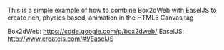 This is a simple example of how to combine Box2dWeb with EaselJS to create rich, physics based, animation in the HTML5 Canvas tag

Box2dWeb: https://code.google.com/p/box2dweb/
EaselJS: http://www.createjs.com/#!/EaselJS
